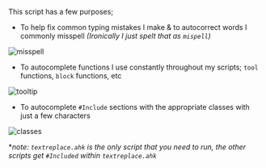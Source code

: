 This script has a few purposes;

- To help fix common typing mistakes I make & to autocorrect words I commonly misspell *(Ironically I just spelt that as `mispell`)*

![misspell](https://user-images.githubusercontent.com/53557479/203871181-9c11b709-0c5d-4110-bddb-15c5defb8415.gif)
- To autocomplete functions I use constantly throughout my scripts; `tool` functions, `block` functions, etc

![tooltip](https://user-images.githubusercontent.com/53557479/203871561-773d0cd3-022f-44f2-a8e7-156f3abc579f.gif)
- To autocomplete `#Include` sections with the appropriate classes with just a few characters

![classes](https://user-images.githubusercontent.com/53557479/203871810-48666a32-f9b3-4f4d-a05a-bdc823d48c09.gif)

**note: `textreplace.ahk` is the only script that you need to run, the other scripts get `#Included` within `textreplace.ahk`*